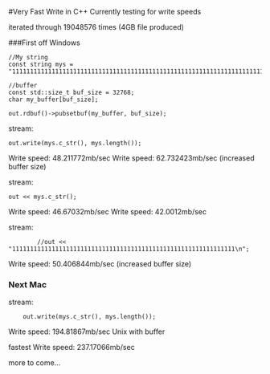 #Very Fast Write in C++
Currently testing for write speeds

iterated through 19048576 times (4GB file produced)

###First off Windows

	//My string
	const string mys = "111111111111111111111111111111111111111111111111111111111111111111111111111111111111111111111111111111111111111111111111111111111111111111111111111111111111111111111111111111111111111111111111\n";
	
	//buffer
	const std::size_t buf_size = 32768;
	char my_buffer[buf_size];
	
	out.rdbuf()->pubsetbuf(my_buffer, buf_size);

stream:

	out.write(mys.c_str(), mys.length()); 

Write speed: 48.211772mb/sec 
Write speed: 62.732423mb/sec (increased buffer size)

stream:
	
	out << mys.c_str(); 

Write speed: 46.67032mb/sec
Write speed: 42.0012mb/sec

stream:

			//out << "11111111111111111111111111111111111111111111111111111111111111\n"; 

Write speed: 50.406844mb/sec (increased buffer size)

### Next Mac

stream:
	
		out.write(mys.c_str(), mys.length());

Write speed: 194.81867mb/sec Unix with buffer

fastest Write speed: 237.17066mb/sec


more to come...